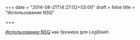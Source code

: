 +++
date = "2014-08-21T14:27:02+03:00"
draft = false
title = "Использование NSQ"

+++

<p><a href="http://rexposadas.com/docker/nsq/logstash/elasticserch/kibana/2014/08/20/nsq-as-logstash-broker/">Использование&nbsp;NSQ</a> как брокера для&nbsp;LogStash.</p>

